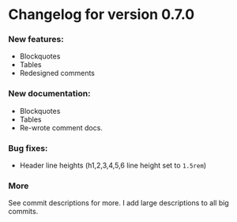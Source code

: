 # Changelog for version 0.7.0
### New features:
* Blockquotes
* Tables
* Redesigned comments

### New documentation:
* Blockquotes
* Tables
* Re-wrote comment docs.

### Bug fixes:
* Header line heights (h1,2,3,4,5,6 line height set to ``1.5rem``)

### More
See commit descriptions for more. I add large descriptions to all big commits.